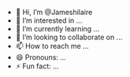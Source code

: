 - 👋 Hi, I’m @Jameshilaire
- 👀 I’m interested in ...
- 🌱 I’m currently learning ...
- 💞️ I’m looking to collaborate on ...
- 📫 How to reach me ...
- 😄 Pronouns: ...
- ⚡ Fun fact: ...

<!---
Jameshilaire/Jameshilaire is a ✨ special ✨ repository because its `README.md` (this file) appears on your GitHub profile.
You can click the Preview link to take a look at your changes.
--->
